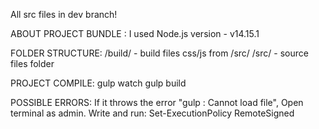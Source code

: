 All src files in dev branch!

ABOUT PROJECT BUNDLE :
I used Node.js version - v14.15.1

FOLDER STRUCTURE:
/build/ - build files css/js from /src/
/src/ - source files folder

PROJECT COMPILE:
gulp watch
gulp build

POSSIBLE ERRORS:
If it throws the error "gulp : Cannot load file",
Open terminal as admin.
Write and run: Set-ExecutionPolicy RemoteSigned